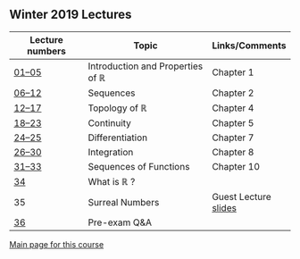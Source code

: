 
## Winter 2019 Lectures

| Lecture numbers | Topic | Links/Comments |
|-----------------|-------|----------------|
| [01–05](3al05_2019.pdf) | Introduction and Properties of &#8477; |  Chapter 1 |
| [06–12](3al12_2019.pdf) | Sequences |  Chapter 2 |
| [12–17](3al17_2019.pdf) | Topology of &#8477; | Chapter 4 |
| [18–23](3al23_2019.pdf) | Continuity | Chapter 5 |
| [24–25](3al25_2019.pdf) | Differentiation | Chapter 7 |
| [26–30](3al30_2019.pdf) | Integration | Chapter 8 |
| [31–33](3al33_2019.pdf) | Sequences of Functions | Chapter 10 |
| [34](3al34_2019.pdf) | What is  &#8477; ? |  |
| 35 | Surreal Numbers | Guest Lecture<br>[slides](./surreal2019.pdf) |
| [36](3al36_2019.pdf) | Pre-exam Q&A |  |

[Main page for this course](https://davidearn.github.io/math3a/)
